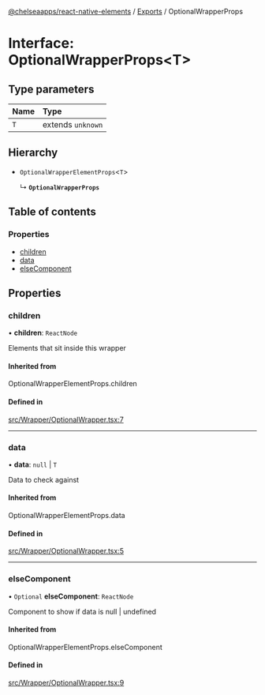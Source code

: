 [@chelseaapps/react-native-elements](../README.md) / [Exports](../modules.md) / OptionalWrapperProps

# Interface: OptionalWrapperProps<T\>

## Type parameters

| Name | Type |
| :------ | :------ |
| `T` | extends `unknown` |

## Hierarchy

- `OptionalWrapperElementProps`<`T`\>

  ↳ **`OptionalWrapperProps`**

## Table of contents

### Properties

- [children](OptionalWrapperProps.md#children)
- [data](OptionalWrapperProps.md#data)
- [elseComponent](OptionalWrapperProps.md#elsecomponent)

## Properties

### children

• **children**: `ReactNode`

Elements that sit inside this wrapper

#### Inherited from

OptionalWrapperElementProps.children

#### Defined in

[src/Wrapper/OptionalWrapper.tsx:7](https://github.com/chelsea-apps/react-native-elements/blob/19c284c/src/Wrapper/OptionalWrapper.tsx#L7)

___

### data

• **data**: ``null`` \| `T`

Data to check against

#### Inherited from

OptionalWrapperElementProps.data

#### Defined in

[src/Wrapper/OptionalWrapper.tsx:5](https://github.com/chelsea-apps/react-native-elements/blob/19c284c/src/Wrapper/OptionalWrapper.tsx#L5)

___

### elseComponent

• `Optional` **elseComponent**: `ReactNode`

Component to show if data is null | undefined

#### Inherited from

OptionalWrapperElementProps.elseComponent

#### Defined in

[src/Wrapper/OptionalWrapper.tsx:9](https://github.com/chelsea-apps/react-native-elements/blob/19c284c/src/Wrapper/OptionalWrapper.tsx#L9)
